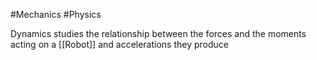 #Mechanics #Physics 

Dynamics studies the relationship between the forces and the moments acting on a [[Robot]] and accelerations they produce